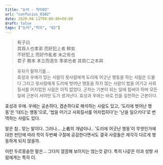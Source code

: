 ```yaml
---
title: "논어 - 학이02"
url: "confucius_0102"
date: 2020-08-11T09:00:00+09:00
draft: false
tags: ["논어","학이", "02"]
---
```


> 有子曰 </br>
> 其爲人也孝弟 而好犯上者 鮮矣 </br>
> 不好犯上 而好作亂者 未之有也 </br>
> 君子 務本 本立而道生 孝弟也者 其爲仁之本與 </br>

> 유자가 말하기를... </br>
> 효성과 우애가 있는 사람이 윗사람에게 도리에 어긋난 행동을 하는 사람은 드물다
> 그리고 윗사람에게 도리에 벗어난 행동을 하지 않는 사람이
> 법을 어기고 사회질서를 어지럽힌 사람은 아직 없었다.
> 군자는 기본이 되는 일에 힘써야 하며 모든 일에 근본이 서야만 도가 생겨난다.
> 효성과 우애는 바로 인을 실천하는 근본이다.

효성과 우애. 우애는 공손하다, 겸손하다로 해석하는 사람도 있고,
'도리에 벗어난 행동'은 '대드는 행동'으로,
'법을 어기고 사회질서를 어지럽히다'는 '난을 일으키다'로 번역하는 사람도 있다.

말은 참.. 맞는 말이다. 그러나... 上者의 개념이나.. 
'도리에 어긋난 행동'이 무엇인가에 대한 판단에 따라
학이 두번째 구절에 공감한다면서도
결국 사람들은 제각각 다르게 행동하게 되지 않을까.

이런 두르뭉슬한 말은... 그다지 깔끔해 보이지는 않는것 같다.
특히 나같은 이과 성향 사람에게는 특히 더.

